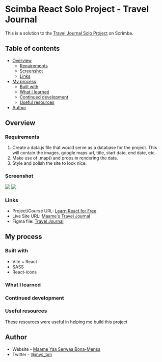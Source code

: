 # Scimba React Solo Project - Travel Journal

This is a solution to the [Travel Journal Solo Project](https://scrimba.com/learn/learnreact/react-section-2-solo-project-co74f46f2b22693c5ea577559) on Scrimba.

## Table of contents

- [Overview](#overview)
  - [Requirements](#requirements)
  - [Screenshot](#screenshot)
  - [Links](#links)
- [My process](#my-process)
  - [Built with](#built-with)
  - [What I learned](#what-i-learned)
  - [Continued development](#continued-development)
  - [Useful resources](#useful-resources)
- [Author](#author)

## Overview
### Requirements
1. Create a data.js file that would serve as a database for the project. This will contain the images, google maps url, title, start date, end date, etc.
2. Make use of .map() and props in rendering the data.
3. Style and polish the site to look nice.

### Screenshot

![](./img/screenshot-dark.png) ![](./img/screenshot-light.png)


### Links

- Project/Course URL: [Learn React for Free](https://scrimba.com/learn/learnreact/react-section-2-solo-project-co74f46f2b22693c5ea577559)
- Live Site URL: [Maame's Travel Journal](https://mbonamensa.github.io/fem_qr-code)
- Figma file: [Travel Journal](https://www.figma.com/file/QG4cOExkdbIbhSfWJhs2gs/Travel-Journal?node-id=0%3A1)

## My process

### Built with

- Vite + React
- SASS
- React-icons

### What I learned



### Continued development


### Useful resources

These resources were useful in helping me build this project


## Author

- Website - [Maame Yaa Serwaa Bona-Mensa](https://mbonamensa.netlify.app)
- Twitter - [@mys_bm](https://www.twitter.com/mys_mb)